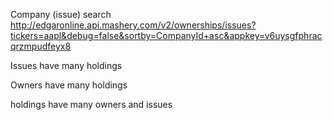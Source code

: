 Company (issue) search
http://edgaronline.api.mashery.com/v2/ownerships/issues?tickers=aapl&debug=false&sortby=CompanyId+asc&appkey=v6uysgfphracqrzmpudfeyx8

Issues have many holdings

Owners have many holdings

holdings have many owners and issues
